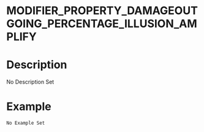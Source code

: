 # MODIFIER_PROPERTY_DAMAGEOUTGOING_PERCENTAGE_ILLUSION_AMPLIFY
# Description
No Description Set
# Example
```No Example Set```